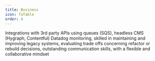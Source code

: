 ```yaml
---
title: Business
icon: faTable
order: 4
---
```


Integrations with 3rd party APIs using queues (SQS), headless CMS (Hygraph, Contentful) Datadog monitoring, skilled in maintaining and improving legacy systems, evaluating trade offs concerning refactor or rebuild decisions, outstanding communication skills, with a flexible and collaborative mindset
